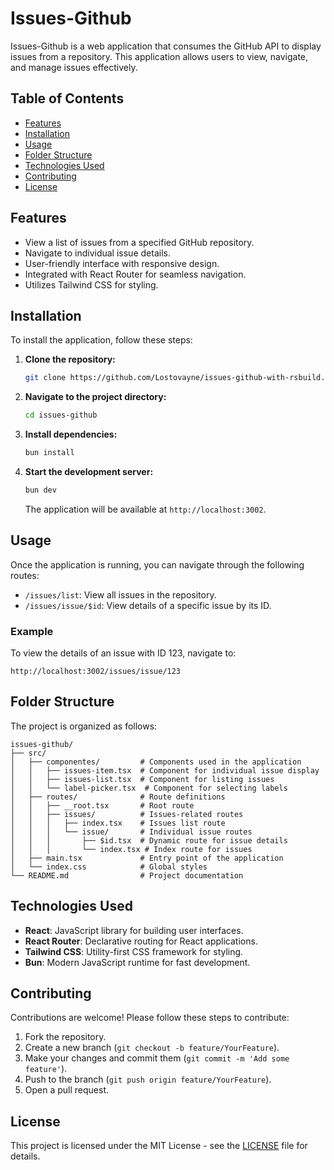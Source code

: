 # Issues-Github

Issues-Github is a web application that consumes the GitHub API to display issues from a repository. This application allows users to view, navigate, and manage issues effectively.

## Table of Contents
- [Features](#features)
- [Installation](#installation)
- [Usage](#usage)
- [Folder Structure](#folder-structure)
- [Technologies Used](#technologies-used)
- [Contributing](#contributing)
- [License](#license)

## Features
- View a list of issues from a specified GitHub repository.
- Navigate to individual issue details.
- User-friendly interface with responsive design.
- Integrated with React Router for seamless navigation.
- Utilizes Tailwind CSS for styling.

## Installation

To install the application, follow these steps:

1. **Clone the repository:**
   ```bash
   git clone https://github.com/Lostovayne/issues-github-with-rsbuild.git
   ```

2. **Navigate to the project directory:**
   ```bash
   cd issues-github
   ```

3. **Install dependencies:**
   ```bash
   bun install
   ```

4. **Start the development server:**
   ```bash
   bun dev
   ```
   The application will be available at `http://localhost:3002`.

## Usage

Once the application is running, you can navigate through the following routes:

- `/issues/list`: View all issues in the repository.
- `/issues/issue/$id`: View details of a specific issue by its ID.

### Example
To view the details of an issue with ID 123, navigate to:
```
http://localhost:3002/issues/issue/123
```

## Folder Structure

The project is organized as follows:

```
issues-github/
├── src/
│   ├── componentes/         # Components used in the application
│   │   ├── issues-item.tsx  # Component for individual issue display
│   │   ├── issues-list.tsx  # Component for listing issues
│   │   └── label-picker.tsx  # Component for selecting labels
│   ├── routes/              # Route definitions
│   │   ├── __root.tsx       # Root route
│   │   ├── issues/          # Issues-related routes
│   │   │   ├── index.tsx    # Issues list route
│   │   │   └── issue/       # Individual issue routes
│   │   │       ├── $id.tsx  # Dynamic route for issue details
│   │   │       └── index.tsx # Index route for issues
│   ├── main.tsx             # Entry point of the application
│   └── index.css            # Global styles
└── README.md                # Project documentation
```

## Technologies Used
- **React**: JavaScript library for building user interfaces.
- **React Router**: Declarative routing for React applications.
- **Tailwind CSS**: Utility-first CSS framework for styling.
- **Bun**: Modern JavaScript runtime for fast development.

## Contributing
Contributions are welcome! Please follow these steps to contribute:
1. Fork the repository.
2. Create a new branch (`git checkout -b feature/YourFeature`).
3. Make your changes and commit them (`git commit -m 'Add some feature'`).
4. Push to the branch (`git push origin feature/YourFeature`).
5. Open a pull request.

## License
This project is licensed under the MIT License - see the [LICENSE](LICENSE) file for details.